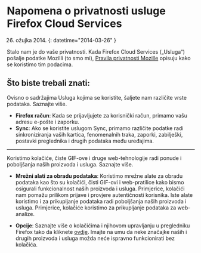 # Napomena o privatnosti usluge Firefox Cloud Services

26. ožujka 2014.
{: datetime="2014-03-26" }

Stalo nam je do vaše privatnosti. Kada Firefox Cloud Services („Usluga“) pošalje podatke Mozilli (to smo mi), [Pravila privatnosti Mozille](http://www.mozilla.org/en-US/privacy/) opisuju kako se koristimo tim podacima.

## Što biste trebali znati:

Ovisno o sadržajima Usluga kojima se koristite, šaljete nam različite vrste podataka.  Saznajte više.

* **Firefox račun**: Kada se prijavljujete za korisnički račun, primamo vašu adresu e-pošte i zaporku. 
* **Sync**: Ako se koristite uslugom Sync, primamo različite podatke radi sinkroniziranja vaših kartica, fenomenalnih traka, zaporki, zabilješki, postavki preglednika i drugih podataka među uređajima.  

---------------------------------------

Koristimo kolačiće, čiste GIF-ove i druge web-tehnologije radi ponude i poboljšanja naših proizvoda i usluga.  Saznajte više.

* **Mrežni alati za obradu podataka**: Koristimo mrežne alate za obradu podataka kao što su kolačići, čisti GIF-ovi i web-pratilice kako bismo osigurali funkcionalnost naših proizvoda i usluga. Primjerice, kolačići nam pomažu prilikom prijave i provjere autentičnosti korisnika. Iste alate koristimo i za prikupljanje podataka radi poboljšanja naših proizvoda i usluga. Primjerice, kolačiće koristimo za prikupljanje podataka za web-analize. 

* **Opcije**: Saznajte više o kolačićima i njihovom upravljanju u pregledniku Firefox tako da kliknete [ovdje](https://support.mozilla.org/en-US/kb/cookies-information-websites-store-on-your-computer). Imajte na umu da neke značajke naših i drugih proizvoda i usluga možda neće ispravno funkcionirati bez kolačića.
